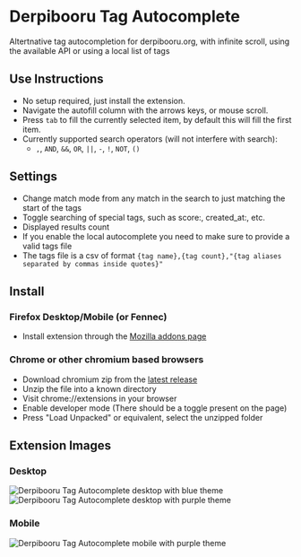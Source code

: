 # Derpibooru Tag Autocomplete
Altertnative tag autocompletion for derpibooru.org, with infinite scroll, using the available API or using a local list of tags

## Use Instructions
- No setup required, just install the extension.
- Navigate the autofill column with the arrows keys, or mouse scroll.
- Press `tab` to fill the currently selected item, by default this will fill the first item.
- Currently supported search operators (will not interfere with search):
  - `,`, `AND`, `&&`, `OR`, `||`, `-`, `!`, `NOT`, `()`

## Settings
- Change match mode from any match in the search to just matching the start of the tags
- Toggle searching of special tags, such as score:, created_at:, etc.
- Displayed results count
- If you enable the local autocomplete you need to make sure to provide a valid tags file
- The tags file is a csv of format `{tag name},{tag count},"{tag aliases separated by commas inside quotes}"`

## Install
### Firefox Desktop/Mobile (or Fennec)
- Install extension through the [Mozilla addons page ](https://addons.mozilla.org/en-GB/firefox/addon/derpibooru-tag-autocomplete/)
### Chrome or other chromium based browsers
- Download chromium zip from the [latest release](https://github.com/usyless/Derpibooru-Tag-Autocomplete/releases/latest)
- Unzip the file into a known directory
- Visit chrome://extensions in your browser
- Enable developer mode (There should be a toggle present on the page)
- Press "Load Unpacked" or equivalent, select the unzipped folder

## Extension Images
### Desktop
![Derpibooru Tag Autocomplete desktop with blue theme](https://github.com/usyless/Derpibooru-Tag-Autocomplete/blob/main/assets/desktop_blue.png?raw=true)
![Derpibooru Tag Autocomplete desktop with purple theme](https://github.com/usyless/Derpibooru-Tag-Autocomplete/blob/main/assets/desktop_purple.png?raw=true)
### Mobile
![Derpibooru Tag Autocomplete mobile with purple theme](https://github.com/usyless/Derpibooru-Tag-Autocomplete/blob/main/assets/mobile_purple.png?raw=true)
